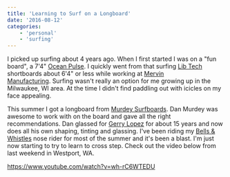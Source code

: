 ```yaml
---
title: 'Learning to Surf on a Longboard'
date: '2016-08-12'
categories:
    - 'personal'
    - 'surfing'
---
```


I picked up surfing about 4 years ago. When I first started I was on a "fun board", a 7'4" [Ocean Pulse](http://www.oceanpulsesurf.com). I quickly went from that surfing [Lib Tech](http://www.lib-tech.com/surfboards/) shortboards about 6'4" or less while working at [Mervin Manufacturing](http://www.mervin.com). Surfing wasn't really an option for me growing up in the Milwaukee, WI area. At the time I didn't find paddling out with icicles on my face appealing.

This summer I got a longboard from [Murdey Surfboards](http://www.murdeysurfboards.com). Dan Murdey was awesome to work with on the board and gave all the right recommendations. Dan glassed for [Gerry Lopez](http://www.gerrylopezsurfboards.com) for about 15 years and now does all his own shaping, tinting and glassing. I've been riding my [Bells & Whistles](http://www.murdeysurfboards.com/viper-3-2) nose rider for most of the summer and it's been a blast. I'm just now starting to try to learn to cross step. Check out the video below from last weekend in Westport, WA.

https://www.youtube.com/watch?v=wh-rC6WTEDU
